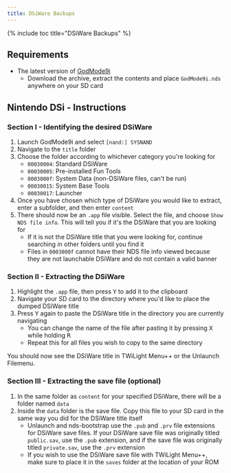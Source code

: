 ```yaml
---
title: DSiWare Backups
---
```


{% include toc title="DSiWare Backups" %}

## Requirements
- The latest version of [GodMode9i](https://github.com/RocketRobz/godmode9i/releases)
   - Download the archive, extract the contents and place `GodMode9i.nds` anywhere on your SD card

## Nintendo DSi - Instructions

### Section I - Identifying the desired DSiWare
1. Launch GodMode9i and select `[nand:] SYSNAND`
1. Navigate to the `title` folder
1. Choose the folder according to whichever category you're looking for
   - `00030004`: Standard DSiWare
   - `00030005`: Pre-installed Fun Tools
   - `0003000f`: System Data (non-DSiWare files, can't be run)
   - `00030015`: System Base Tools
   - `00030017`: Launcher
1. Once you have chosen which type of DSiWare you would like to extract, enter a subfolder, and then enter `content`
1. There should now be an `.app` file visible. Select the file, and choose `Show NDS file info`. This will tell you if it's the DSiWare that you are looking for
   - If it is not the DSiWare title that you were looking for, continue searching in other folders until you find it
   - Files in `0003000f` cannot have their NDS file info viewed because they are not launchable DSiWare and do not contain a valid banner

### Section II - Extracting the DSiWare
1. Highlight the `.app` file, then press <kbd class="face">Y</kbd> to add it to the clipboard
1. Navigate your SD card to the directory where you'd like to place the dumped DSiWare title
1. Press <kbd class="face">Y</kbd> again to paste the DSiWare title in the directory you are currently navigating
   - You can change the name of the file after pasting it by pressing <kbd class="face">X</kbd> while holding <kbd class="R">R</kbd>
   - Repeat this for all files you wish to copy to the same directory

You should now see the DSiWare title in TWiLight Menu++ or the Unlaunch Filemenu.

### Section III - Extracting the save file (optional)
1. In the same folder as `content` for your specified DSiWare, there will be a folder named `data`
1. Inside the `data` folder is the save file. Copy this file to your SD card in the same way you did for the DSiWare title itself
   - Unlaunch and nds-bootstrap use the `.pub` and `.prv` file extensions for DSiWare save files. If your DSiWare save file was originally titled `public.sav`, use the `.pub` extension, and if the save file was originally titled `private.sav`, use the `.prv` extension
   - If you wish to use the DSiWare save file with TWiLight Menu++, make sure to place it in the `saves` folder at the location of your ROM
